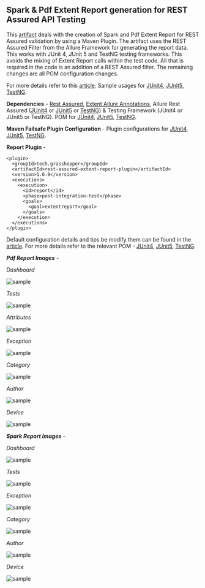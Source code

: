 ## Spark & Pdf Extent Report generation for REST Assured API Testing

This [artifact](http://ghchirp.tech/3791/) deals with the creation of Spark and Pdf Extent Report for REST Assured validation by using a Maven Plugin. The artifact uses the REST Assured Filter from the Allure Framework for generating the report data. This works with JUnit 4, JUnit 5 and TestNG testing frameworks. This avoids the mixing of Extent Report calls within the test code. All that is required in the code is an addition of a REST Assured filter. The remaining changes are all POM configuration changes.

For more details refer to this [article](http://ghchirp.tech/3791/). Sample usages for [JUnit4](https://github.com/grasshopper7/rest-assured-report-junit4), [JUnit5](https://github.com/grasshopper7/rest-assured-report-junit5), [TestNG](https://github.com/grasshopper7/rest-assured-report-testng).

**Dependencies** - [Rest Assured](https://mvnrepository.com/artifact/io.rest-assured/rest-assured), [Extent Allure Annotations](https://mvnrepository.com/artifact/tech.grasshopper/extentreport-allure-annotation), Allure Rest Assured ([JUnit4](https://mvnrepository.com/artifact/io.qameta.allure/allure-junit4) or [JUnit5](https://mvnrepository.com/artifact/io.qameta.allure/allure-junit5) or [TestNG](https://mvnrepository.com/artifact/io.qameta.allure/allure-testng)) & Testing Framework (JUnit4 or JUnit5 or TestNG). POM for [JUnit4](https://github.com/grasshopper7/rest-assured-report-junit4/blob/ef35adc7b4fbf6405be99ecdeafb2ec3d289fc4e/pom.xml#L17), [JUnit5](https://github.com/grasshopper7/rest-assured-report-junit5/blob/2d22fe62a188f887412c8cc0e046b9fbcd7619f0/pom.xml#L17), [TestNG](https://github.com/grasshopper7/rest-assured-report-testng/blob/142f30dd6dab040f1b63a70470238915813c0378/pom.xml#L16).

**Maven Failsafe Plugin Configuration** - Plugin configurations for [JUnit4](https://github.com/grasshopper7/rest-assured-report-junit4/blob/ef35adc7b4fbf6405be99ecdeafb2ec3d289fc4e/pom.xml#L74), [JUnit5](https://github.com/grasshopper7/rest-assured-report-junit5/blob/2d22fe62a188f887412c8cc0e046b9fbcd7619f0/pom.xml#L67), [TestNG](https://github.com/grasshopper7/rest-assured-report-testng/blob/142f30dd6dab040f1b63a70470238915813c0378/pom.xml#L61).

**Report Plugin** -
```
<plugin>
  <groupId>tech.grasshopper</groupId>
  <artifactId>rest-assured-extent-report-plugin</artifactId>
  <version>1.6.0</version>
  <executions>
    <execution>
      <id>report</id>
      <phase>post-integration-test</phase>
      <goals>
        <goal>extentreport</goal>
      </goals>
    </execution>
  </executions>
</plugin>
```
Default configuration details and tips be modify them can be found in the [article](http://ghchirp.tech/3791/). For more details refer to the relevant POM - [JUnit4](https://github.com/grasshopper7/rest-assured-report-junit4/blob/master/pom.xml), [JUnit5](https://github.com/grasshopper7/rest-assured-report-junit5/blob/master/pom.xml), [TestNG](https://github.com/grasshopper7/rest-assured-report-testng/blob/master/pom.xml).

***Pdf Report Images*** - 

*Dashboard*

![sample](https://raw.githubusercontent.com/grasshopper7/rest-assured-extent-report-plugin/master/images/ra-db.png)

*Tests*

![sample](https://raw.githubusercontent.com/grasshopper7/rest-assured-extent-report-plugin/master/images/ra-tests.png)

*Attributes*

![sample](https://raw.githubusercontent.com/grasshopper7/rest-assured-extent-report-plugin/master/images/ra-attributes.png)

*Exception*

![sample](https://raw.githubusercontent.com/grasshopper7/rest-assured-extent-report-plugin/master/images/ra-exception.png)

*Category*

![sample](https://raw.githubusercontent.com/grasshopper7/rest-assured-extent-report-plugin/master/images/ra-category.png)

*Author*

![sample](https://raw.githubusercontent.com/grasshopper7/rest-assured-extent-report-plugin/master/images/ra-author.png)

*Device*

![sample](https://raw.githubusercontent.com/grasshopper7/rest-assured-extent-report-plugin/master/images/ra-device.png)

***Spark Report Images*** - 

*Dashboard*

![sample](https://raw.githubusercontent.com/grasshopper7/rest-assured-extent-report-plugin/master/images/dashboard.png)

*Tests*

![sample](https://raw.githubusercontent.com/grasshopper7/rest-assured-extent-report-plugin/master/images/tests.png)

*Exception*

![sample](https://raw.githubusercontent.com/grasshopper7/rest-assured-extent-report-plugin/master/images/exception.png)

*Category*

![sample](https://raw.githubusercontent.com/grasshopper7/rest-assured-extent-report-plugin/master/images/category.png)

*Author*

![sample](https://raw.githubusercontent.com/grasshopper7/rest-assured-extent-report-plugin/master/images/author.png)

*Device*

![sample](https://raw.githubusercontent.com/grasshopper7/rest-assured-extent-report-plugin/master/images/device.png)
